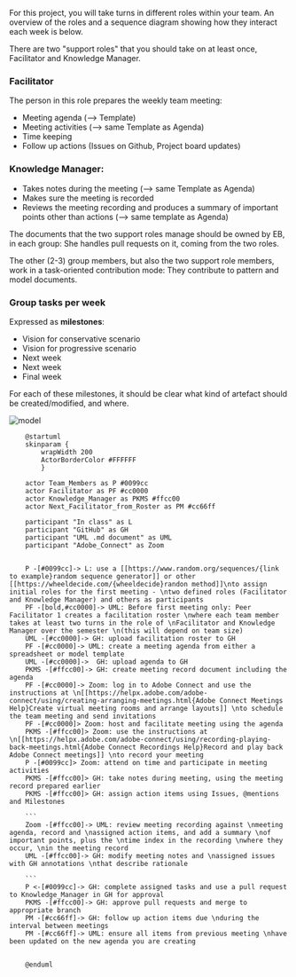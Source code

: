 For this project, you will take turns in different roles within your team. An overview of the roles and a sequence diagram showing how they interact each week is below.

There are two "support roles" that you should take on at least once, Facilitator and Knowledge Manager.

### Facilitator

The person in this role prepares the weekly team meeting:

* Meeting agenda (--> Template)
* Meeting activities (--> same Template as Agenda)
* Time keeping
* Follow up actions (Issues on Github, Project board updates)


### Knowledge Manager:

* Takes notes during the meeting (--> same Template as Agenda)
* Makes sure the meeting is recorded
* Reviews the meeting recording and produces a summary of important points other than actions (--> same template as Agenda)

The documents that the two support roles manage should be owned by EB, in each group: She handles pull requests on it, coming from the two roles.

The other (2-3) group members, but also the two support role members, work in a task-oriented contribution mode: They contribute to pattern and model documents.

### Group tasks per week

Expressed as **milestones**:

* Vision for conservative scenario
* Vision for progressive scenario
* Next week
* Next week
* Final week

For each of these milestones, it should be clear what kind of artefact should be created/modified, and where.




![model](https://raw.github.sydney.edu.au/crli/EDPC5022-2019/master/resources/images/example-workflow-roles.png?token=AAACh9G6g7rFEsokebHV0e5fJ_3TiuAZks5cpyYcwA%3D%3D)

```
	@startuml
	skinparam {
		wrapWidth 200
	    ActorBorderColor #FFFFFF
	    }

	actor Team_Members as P #0099cc
	actor Facilitator as PF #cc0000
	actor Knowledge_Manager as PKMS #ffcc00
	actor Next_Facilitator_from_Roster as PM #cc66ff

	participant "In class" as L
	participant "GitHub" as GH
	participant "UML .md document" as UML
	participant "Adobe_Connect" as Zoom


	P -[#0099cc]-> L: use a [[https://www.random.org/sequences/{link to example}random sequence generator]] or other [[https://wheeldecide.com/{wheeldecide}randon method]]\nto assign initial roles for the first meeting - \ntwo defined roles (Facilitator and Knowledge Manager) and others as participants
	PF -[bold,#cc0000]-> UML: Before first meeting only: Peer Facilitator 1 creates a facilitation roster \nwhere each team member takes at least two turns in the role of \nFacilitator and Knowledge Manager over the semester \n(this will depend on team size)
	UML -[#cc0000]-> GH: upload facilitation roster to GH
	PF -[#cc0000]-> UML: create a meeting agenda from either a spreadsheet or model template
	UML -[#cc0000]->  GH: upload agenda to GH
	PKMS -[#ffcc00]-> GH: create meeting record document including the agenda
	PF -[#cc0000]-> Zoom: log in to Adobe Connect and use the instructions at \n[[https://helpx.adobe.com/adobe-connect/using/creating-arranging-meetings.html{Adobe Connect Meetings Help}Create virtual meeting rooms and arrange layouts]] \nto schedule the team meeting and send invitations
	PF -[#cc0000]> Zoom: host and facilitate meeting using the agenda
	PKMS -[#ffcc00]> Zoom: use the instructions at \n[[https://helpx.adobe.com/adobe-connect/using/recording-playing-back-meetings.html{Adobe Connect Recordings Help}Record and play back Adobe Connect meetings]] \nto record your meeting
	P -[#0099cc]> Zoom: attend on time and participate in meeting activities
	PKMS -[#ffcc00]> GH: take notes during meeting, using the meeting record prepared earlier
	PKMS -[#ffcc00]> GH: assign action items using Issues, @mentions and Milestones

	```
	Zoom -[#ffcc00]-> UML: review meeting recording against \nmeeting agenda, record and \nassigned action items, and add a summary \nof important points, plus the \ntime index in the recording \nwhere they occur, \nin the meeting record
	UML -[#ffcc00]-> GH: modify meeting notes and \nassigned issues with GH annotations \nthat describe rationale

	```
	P <-[#0099cc]-> GH: complete assigned tasks and use a pull request to Knowledge_Manager in GH for approval
	PKMS -[#ffcc00]-> GH: approve pull requests and merge to appropriate branch
	PM -[#cc66ff]-> GH: follow up action items due \nduring the interval between meetings
	PM -[#cc66ff]-> UML: ensure all items from previous meeting \nhave been updated on the new agenda you are creating


	@enduml
```
